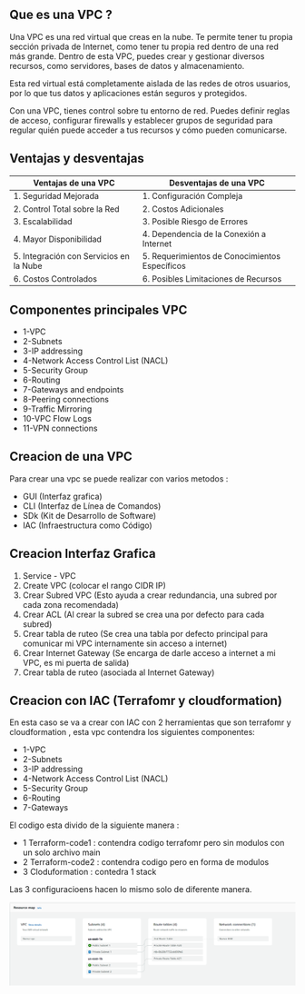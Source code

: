 ## Que es una VPC ?

Una VPC es una red virtual que creas en la nube. Te permite tener tu propia sección privada de Internet, como tener tu propia red dentro de una red más grande. Dentro de esta VPC, puedes crear y gestionar diversos recursos, como servidores, bases de datos y almacenamiento.

Esta red virtual está completamente aislada de las redes de otros usuarios, por lo que tus datos y aplicaciones están seguros y protegidos.

Con una VPC, tienes control sobre tu entorno de red. Puedes definir reglas de acceso, configurar firewalls y establecer grupos de seguridad para regular quién puede acceder a tus recursos y cómo pueden comunicarse.

## Ventajas y desventajas

| Ventajas de una VPC                  | Desventajas de una VPC                       |
|--------------------------------------|----------------------------------------------|
| 1. Seguridad Mejorada                | 1. Configuración Compleja                    |
| 2. Control Total sobre la Red         | 2. Costos Adicionales                        |
| 3. Escalabilidad                     | 3. Posible Riesgo de Errores                 |
| 4. Mayor Disponibilidad              | 4. Dependencia de la Conexión a Internet     |
| 5. Integración con Servicios en la Nube | 5. Requerimientos de Conocimientos Específicos |
| 6. Costos Controlados                | 6. Posibles Limitaciones de Recursos         |

## Componentes principales VPC

- 1-VPC
- 2-Subnets
- 3-IP addressing
- 4-Network Access Control List (NACL)
- 5-Security Group
- 6-Routing
- 7-Gateways and endpoints
- 8-Peering connections
- 9-Traffic Mirroring
- 10-VPC Flow Logs
- 11-VPN connections

## Creacion de una VPC

Para crear una vpc se puede realizar con varios metodos :

- GUI (Interfaz grafica)
- CLI (Interfaz de Línea de Comandos)
- SDk (Kit de Desarrollo de Software)
- IAC (Infraestructura como Código)


## Creacion Interfaz Grafica

1) Service - VPC
2) Create VPC (colocar el rango CIDR IP)
3) Crear Subred VPC (Esto ayuda a crear redundancia, una subred por cada zona recomendada)
4) Crear ACL (Al crear la subred se crea una por defecto para cada subred)
5) Crear tabla de ruteo (Se crea una tabla por defecto principal para comunicar mi VPC internamente sin acceso a internet)
6) Crear Internet Gateway (Se encarga de darle acceso a internet a mi VPC, es mi puerta de salida)
7) Crear tabla de ruteo (asociada al Internet Gateway)


## Creacion con IAC (Terrafomr y cloudformation)

En esta caso se va a crear con IAC con 2 herramientas que son terrafomr y cloudformation , esta vpc contendra los siguientes componentes:

- 1-VPC
- 2-Subnets
- 3-IP addressing
- 4-Network Access Control List (NACL)
- 5-Security Group
- 6-Routing
- 7-Gateways

El  codigo esta divido de la siguiente manera :

- 1 Terraform-code1 : contendra codigo terrafomr pero sin modulos con un solo archivo main
- 2 Terraform-code2 : contendra codigo pero en forma de modulos
- 3 Cloduformation : contedra 1 stack

Las 3 configuracioens hacen lo mismo solo de diferente manera.

![Diagrama](https://github.com/Andherson333333/AWS-IAC/blob/main/VPC%20servicio/imagenes/vpc.png)





